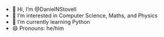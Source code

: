 - 👋 Hi, I’m @DanielNStovell
- 👀 I’m interested in Computer Science, Maths, and Physics
- 🌱 I’m currently learning Python
- 😄 Pronouns: he/him

<!---
DanielNStovell/DanielNStovell is a ✨ special ✨ repository because its `README.md` (this file) appears on your GitHub profile.
You can click the Preview link to take a look at your changes.
--->
